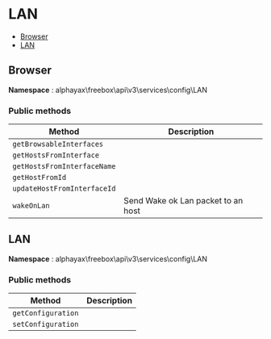 # LAN

- [Browser](LAN.md#Browser)
- [LAN](LAN.md#LAN)


<a name="Browser"></a>
## Browser

**Namespace**  : alphayax\freebox\api\v3\services\config\LAN

### Public methods

| Method | Description |
|---|---|
| `getBrowsableInterfaces` |  | 
| `getHostsFromInterface` |  | 
| `getHostsFromInterfaceName` |  | 
| `getHostFromId` |  | 
| `updateHostFromInterfaceId` |  | 
| `wakeOnLan` | Send Wake ok Lan packet to an host | 

<a name="LAN"></a>
## LAN

**Namespace**  : alphayax\freebox\api\v3\services\config\LAN

### Public methods

| Method | Description |
|---|---|
| `getConfiguration` |  | 
| `setConfiguration` |  | 
